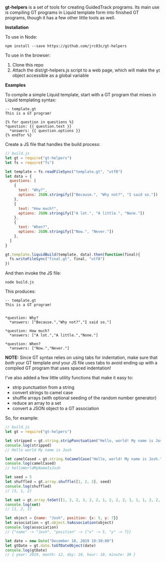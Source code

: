 **gt-helpers** is a set of tools for creating GuidedTrack programs. Its main use is compiling GT programs in Liquid template form into finished GT programs, though it has a few other little tools as well.

**Installation**

To use in Node:

`npm install --save https://github.com/jrc03c/gt-helpers`

To use in the browser:

1. Clone this repo
2. Attach the dist/gt-helpers.js script to a web page, which will make the `gt` object accessible as a global variable

**Examples**

To compile a simple Liquid template, start with a GT program that mixes in Liquid templating syntax:

```
-- template.gt
This is a GT program!

{% for question in questions %}
*question: {{ question.text }}
  *answers: {{ question.options }}
{% endfor %}
```

Create a JS file that handles the build process:

```js
// build.js
let gt = require("gt-helpers")
let fs = require("fs")

let template = fs.readFileSync("template.gt", "utf8")
let data = {
  questions: [
    {
      text: "Why?", 
      options: JSON.stringify(["Because.", "Why not?", "I said so."])
    },
    {
      text: "How much?", 
      options: JSON.stringify(["A lot.", "A little.", "None."])
    },
    {
      text: "When?", 
      options: JSON.stringify(["Now.", "Never."])
    },
  ]
}

gt.template.liquidBuild(template, data).then(function(final){
  fs.writeFileSync("final.gt", final, "utf8")
})
```

And then invoke the JS file:

`node build.js`

This produces:

```
-- template.gt
This is a GT program!


*question: Why?
  *answers: ["Because.","Why not?","I said so."]

*question: How much?
  *answers: ["A lot.","A little.","None."]

*question: When?
  *answers: ["Now.","Never."]
```

**NOTE:** Since GT syntax relies on using tabs for indentation, make sure that _both_ your GT template _and_ your JS file uses tabs to avoid ending up with a compiled GT program that uses spaced indentation!

I've also added a few little utility functions that make it easy to:

- strip punctuation from a string
- convert strings to camel case
- shuffle arrays (with optional seeding of the random number generator)
- reduce an array to a set
- convert a JSON object to a GT association

So, for example:

```js
// build.js
let gt = require("gt-helpers")

let stripped = gt.string.stripPunctuation("Hello, world! My name is Josh.")
console.log(stripped)
// Hello world My name is Josh

let camelCased = gt.string.toCamelCase("Hello, world! My name is Josh.")
console.log(camelCased)
// helloWorldMyNameIsJosh

let seed = 5
let shuffled = gt.array.shuffle([1, 2, 3], seed)
console.log(shuffled)
// [3, 1, 2]

let set = gt.array.toSet([1, 2, 2, 3, 2, 2, 1, 2, 2, 2, 1, 1, 1, 2, 2, 3])
console.log(set)
// [1, 2, 3]

let object = {name: "Josh", position: {x: 5, y: 7}}
let association = gt.object.toAssociation(object)
console.log(association)
// {"name" -> "Josh", "position" -> {"x" -> 5, "y" -> 7}}

let date = new Date("December 10, 2019 10:30:00")
let gtDate = gt.date.toGTDateObject(date)
console.log(gtDate)
// { year: 2019, month: 12, day: 10, hour: 10, minute: 30 }
```
